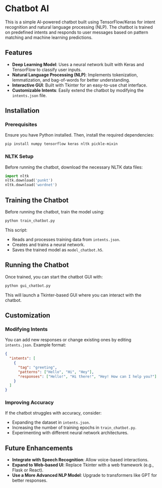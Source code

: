 # Chatbot AI  

This is a simple AI-powered chatbot built using TensorFlow/Keras for intent recognition and natural language processing (NLP). The chatbot is trained on predefined intents and responds to user messages based on pattern matching and machine learning predictions.  

## Features  

- **Deep Learning Model**: Uses a neural network built with Keras and TensorFlow to classify user inputs.  
- **Natural Language Processing (NLP)**: Implements tokenization, lemmatization, and bag-of-words for better understanding.  
- **Interactive GUI**: Built with Tkinter for an easy-to-use chat interface.  
- **Customizable Intents**: Easily extend the chatbot by modifying the `intents.json` file.  

## Installation  

### Prerequisites  

Ensure you have Python installed. Then, install the required dependencies:  

```bash
pip install numpy tensorflow keras nltk pickle-mixin
```

### NLTK Setup  

Before running the chatbot, download the necessary NLTK data files:  

```python
import nltk
nltk.download('punkt')
nltk.download('wordnet')
```

## Training the Chatbot  

Before running the chatbot, train the model using:  

```bash
python train_chatbot.py
```

This script:  
- Reads and processes training data from `intents.json`.  
- Creates and trains a neural network.  
- Saves the trained model as `model_chatbot.h5`.  

## Running the Chatbot  

Once trained, you can start the chatbot GUI with:  

```bash
python gui_chatbot.py
```

This will launch a Tkinter-based GUI where you can interact with the chatbot.  

## Customization  

### Modifying Intents  

You can add new responses or change existing ones by editing `intents.json`. Example format:  

```json
{
  "intents": [
    {
      "tag": "greeting",
      "patterns": ["Hello", "Hi", "Hey"],
      "responses": ["Hello!", "Hi there!", "Hey! How can I help you?"]
    }
  ]
}
```

### Improving Accuracy  

If the chatbot struggles with accuracy, consider:  
- Expanding the dataset in `intents.json`.  
- Increasing the number of training epochs in `train_chatbot.py`.  
- Experimenting with different neural network architectures.  

## Future Enhancements  

- **Integrate with Speech Recognition**: Allow voice-based interactions.  
- **Expand to Web-based UI**: Replace Tkinter with a web framework (e.g., Flask or React).  
- **Use a More Advanced NLP Model**: Upgrade to transformers like GPT for better responses.  
